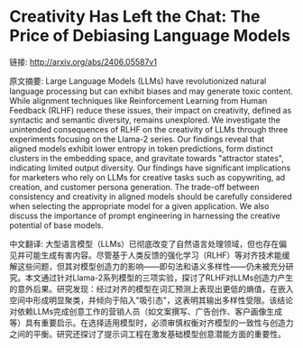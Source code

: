 # Creativity Has Left the Chat: The Price of Debiasing Language Models

链接: http://arxiv.org/abs/2406.05587v1

原文摘要:
Large Language Models (LLMs) have revolutionized natural language processing
but can exhibit biases and may generate toxic content. While alignment
techniques like Reinforcement Learning from Human Feedback (RLHF) reduce these
issues, their impact on creativity, defined as syntactic and semantic
diversity, remains unexplored. We investigate the unintended consequences of
RLHF on the creativity of LLMs through three experiments focusing on the
Llama-2 series. Our findings reveal that aligned models exhibit lower entropy
in token predictions, form distinct clusters in the embedding space, and
gravitate towards "attractor states", indicating limited output diversity. Our
findings have significant implications for marketers who rely on LLMs for
creative tasks such as copywriting, ad creation, and customer persona
generation. The trade-off between consistency and creativity in aligned models
should be carefully considered when selecting the appropriate model for a given
application. We also discuss the importance of prompt engineering in harnessing
the creative potential of base models.

中文翻译:
大型语言模型（LLMs）已彻底改变了自然语言处理领域，但也存在偏见并可能生成有害内容。尽管基于人类反馈的强化学习（RLHF）等对齐技术能缓解这些问题，但其对模型创造力的影响——即句法和语义多样性——仍未被充分研究。本文通过针对Llama-2系列模型的三项实验，探讨了RLHF对LLMs创造力产生的意外后果。研究发现：经过对齐的模型在词汇预测上表现出更低的熵值，在嵌入空间中形成明显聚类，并倾向于陷入"吸引态"，这表明其输出多样性受限。该结论对依赖LLMs完成创意工作的营销人员（如文案撰写、广告创作、客户画像生成等）具有重要启示。在选择适用模型时，必须审慎权衡对齐模型的一致性与创造力之间的平衡。研究还探讨了提示词工程在激发基础模型创意潜能方面的重要性。
